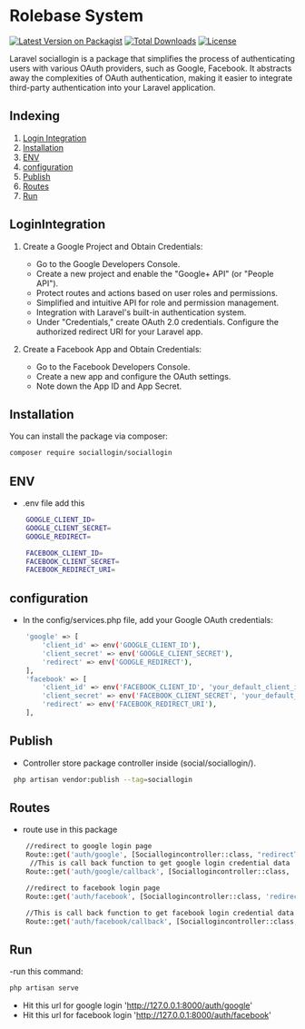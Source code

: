 # Rolebase System

[![Latest Version on Packagist](https://img.shields.io/packagist/v/role/rolebasesystem.svg?style=flat-square)](https://packagist.org/packages/role/rolebasesystem)
[![Total Downloads](https://img.shields.io/packagist/dt/role/rolebasesystem.svg?style=flat-square)](https://packagist.org/packages/role/rolebasesystem)
[![License](https://img.shields.io/github/license/kaushaltest/rolebasesystem.svg?style=flat-square)](LICENSE.md)

Laravel sociallogin is a package that simplifies the process of authenticating users with various OAuth providers, such as Google, Facebook. It abstracts away the complexities of OAuth authentication, making it easier to integrate third-party authentication into your Laravel application.

## Indexing
1. [Login Integration](#LoginIntegration)
2. [Installation](#installation)
3. [ENV](#ENV)
4. [configuration](#configuration)
5. [Publish](#publish)
6. [Routes](#routes)
7. [Run](#run)


## LoginIntegration
1. Create a Google Project and Obtain Credentials:
    - Go to the Google Developers Console.
    - Create a new project and enable the "Google+ API" (or "People API").
    - Protect routes and actions based on user roles and permissions.
    - Simplified and intuitive API for role and permission management.
    - Integration with Laravel's built-in authentication system.
    - Under "Credentials," create OAuth 2.0 credentials. Configure the authorized redirect URI for your Laravel app.

2. Create a Facebook App and Obtain Credentials:
    - Go to the Facebook Developers Console.
    - Create a new app and configure the OAuth settings.
    - Note down the App ID and App Secret.
   

## Installation

You can install the package via composer:

```bash
composer require sociallogin/sociallogin
```

## ENV 

- .env file add this  
```bash
    GOOGLE_CLIENT_ID=
    GOOGLE_CLIENT_SECRET=
    GOOGLE_REDIRECT=

    FACEBOOK_CLIENT_ID=
    FACEBOOK_CLIENT_SECRET=
    FACEBOOK_REDIRECT_URI=
```

## configuration

- In the config/services.php file, add your Google OAuth credentials:
```bash
    'google' => [
        'client_id' => env('GOOGLE_CLIENT_ID'),
        'client_secret' => env('GOOGLE_CLIENT_SECRET'),
        'redirect' => env('GOOGLE_REDIRECT'),
    ],
    'facebook' => [
        'client_id' => env('FACEBOOK_CLIENT_ID', 'your_default_client_id'),
        'client_secret' => env('FACEBOOK_CLIENT_SECRET', 'your_default_client_secret'),
        'redirect' => env('FACEBOOK_REDIRECT_URI'),
    ],
```

## Publish 

- Controller store package controller inside (social/sociallogin/).
```bash
 php artisan vendor:publish --tag=sociallogin
```
## Routes 

- route use in this package 
```bash
    //redirect to google login page
    Route::get('auth/google', [Sociallogincontroller::class, "redirectToGoogle"]);
     //This is call back function to get google login credential data
    Route::get('auth/google/callback', [Sociallogincontroller::class, 'handleGoogleCallback']);

    //redirect to facebook login page
    Route::get('auth/facebook', [Sociallogincontroller::class, 'redirectToFacebook']);

    //This is call back function to get facebook login credential data
    Route::get('auth/facebook/callback', [Sociallogincontroller::class, 'handleFacebookCallback']);
```

## Run 

-run this command:
```bash
php artisan serve 
```
- Hit this url for google login 'http://127.0.0.1:8000/auth/google'
- Hit this url for facebook login 'http://127.0.0.1:8000/auth/facebook'